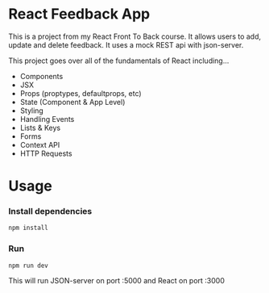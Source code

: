 # React Feedback App

This is a project from my React Front To Back course. It allows users to add, update and delete feedback. It uses a mock REST api with json-server.

This project goes over all of the fundamentals of React including...

- Components
- JSX
- Props (proptypes, defaultprops, etc)
- State (Component & App Level)
- Styling
- Handling Events
- Lists & Keys
- Forms
- Context API
- HTTP Requests

# Usage

### Install dependencies

```bash
npm install
```

### Run

```bash
npm run dev
```

This will run JSON-server on port :5000 and React on port :3000